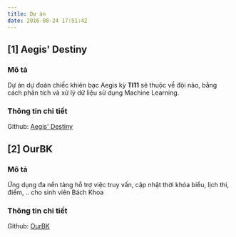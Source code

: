 ```yaml
---
title: Dự án
date: 2016-08-24 17:51:42
---
```

## [1] Aegis' Destiny
### Mô tả
Dự án dự đoán chiếc khiên bạc Aegis kỳ **TI11** sẽ thuộc về đội nào, bằng cách phân 
tích và xử lý dữ liệu sử dụng Machine Learning.
### Thông tin chi tiết
Github: [Aegis' Destiny](https://github.com/ume16/aegis-destiny)

## [2] OurBK
### Mô tả
Ứng dụng đa nền tảng hỗ trợ việc truy vấn, cập nhật thời khóa biểu, lịch thi, điểm, .. cho sinh viên Bách Khoa
### Thông tin chi tiết
Github: [OurBK](https://github.com/ume16/our-bk)
